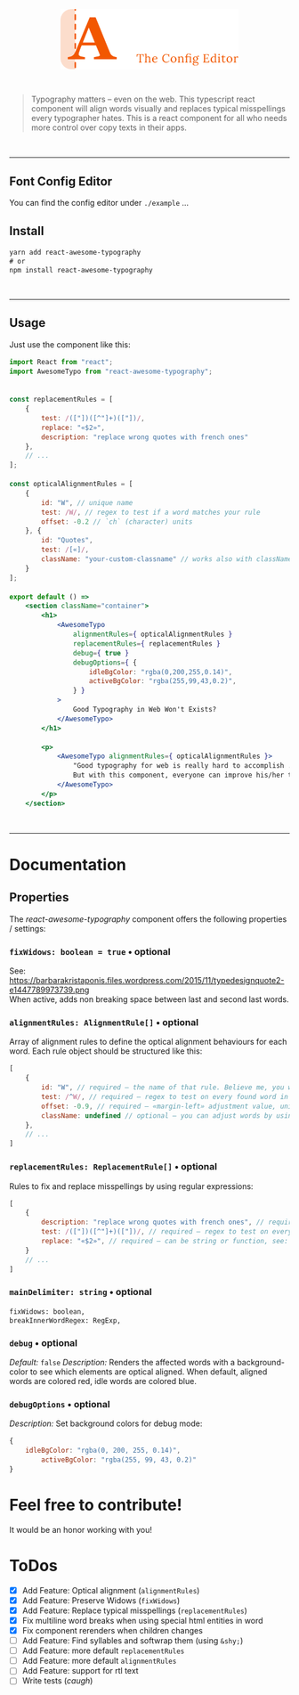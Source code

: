 <br/>
<br/>

<p align="center">
    <img 
        src="doc/logo-teaser.svg" 
        alt="Awesome Typography – The Config Editor" 
        style="display: block; max-width: 20rem;" 
    />
</p>

<br/>

> Typography matters – even on the web. This typescript react component will
> align words visually and replaces typical misspellings every typographer hates.
> This is a react component for all who needs more control over copy texts in
> their apps.



<br/>
<hr/>

## Font Config Editor

You can find the config editor under `./example` …

## Install

```shell
yarn add react-awesome-typography
# or
npm install react-awesome-typography
```

<br/>
<hr/>

## Usage

Just use the component like this:

```jsx harmony
import React from "react";
import AwesomeTypo from "react-awesome-typography";


const replacementRules = [
	{
		test: /(["])([^"]+)(["])/,
		replace: "«$2»",
		description: "replace wrong quotes with french ones"
	},
	// ...
];

const opticalAlignmentRules = [
	{
		id: "W", // unique name
		test: /W/, // regex to test if a word matches your rule 
		offset: -0.2 // `ch` (character) units
	}, {
		id: "Quotes",
		test: /[«]/,
		className: "your-custom-classname" // works also with classNames
	}
];

export default () =>
	<section className="container">
		<h1>
			<AwesomeTypo
				alignmentRules={ opticalAlignmentRules }
				replacementRules={ replacementRules }
				debug={ true }
				debugOptions={ {
					idleBgColor: "rgba(0,200,255,0.14)",
					activeBgColor: "rgba(255,99,43,0.2)",
				} }
			>
				Good Typography in Web Won't Exists?
			</AwesomeTypo>
		</h1>

		<p>
			<AwesomeTypo alignmentRules={ opticalAlignmentRules }>
				"Good typography for web is really hard to accomplish .............. !"
				But with this component, everyone can improve his/her texts without any effort.
			</AwesomeTypo>
		</p>
	</section>
```

<br/>
<hr/>

# Documentation

## Properties

The _react-awesome-typography_ component offers the following properties / settings:

### `fixWidows: boolean = true` • optional

See: https://barbarakristaponis.files.wordpress.com/2015/11/typedesignquote2-e1447789973739.png  
When active, adds non breaking space between last and second last words.

### `alignmentRules: AlignmentRule[]` • optional

Array of alignment rules to define the optical alignment behaviours for each word. Each rule object should be structured like this:

```javascript
[
	{
		id: "W", // required – the name of that rule. Believe me, you will need it in bigger projects!
		test: /^W/, // required – regex to test on every found word in the text
		offset: -0.9, // required – «margin-left» adjustment value, unit: "ch" (0-character (zero) width)
		className: undefined // optional – you can adjust words by using classes too 
	},
	// ...
]    
```

### `replacementRules: ReplacementRule[]` • optional

Rules to fix and replace misspellings by using regular expressions:

```javascript
[
	{
		description: "replace wrong quotes with french ones", // required – the description of that rule. Believe me, you will need it in bigger projects!
		test: /(["])([^"]+)(["])/, // required – regex to test on every found word in the text
		replace: "«$2»", // required – can be string or function, see: https://developer.mozilla.org/en-US/docs/Web/JavaScript/Reference/Global_Objects/String/replaceAll#description  
	}
	// ...
]    
```

### `mainDelimiter: string` • optional
	fixWidows: boolean,
	breakInnerWordRegex: RegExp,

### `debug` • optional

*Default:* `false`
*Description:* Renders the affected words with a background-color to see which elements are optical aligned. When default, aligned words are colored red, idle words are colored
blue.

### `debugOptions` • optional

*Description:* Set background colors for debug mode:

```javascript
{
	idleBgColor: "rgba(0, 200, 255, 0.14)",
		activeBgColor: "rgba(255, 99, 43, 0.2)"  
}
```

# Feel free to contribute!

It would be an honor working with you!

# ToDos

- [x] Add Feature: Optical alignment (`alignmentRules`)
- [x] Add Feature: Preserve Widows (`fixWidows`)
- [x] Add Feature: Replace typical misspellings (`replacementRules`)
- [x] Fix multiline word breaks when using special html entities in word
- [x] Fix component rerenders when children changes
- [ ] Add Feature: Find syllables and softwrap them (using `&shy;`)
- [ ] Add Feature: more default `replacementRules`
- [ ] Add Feature: more default `alignmentRules`
- [ ] Add Feature: support for rtl text
- [ ] Write tests (*caugh*)
